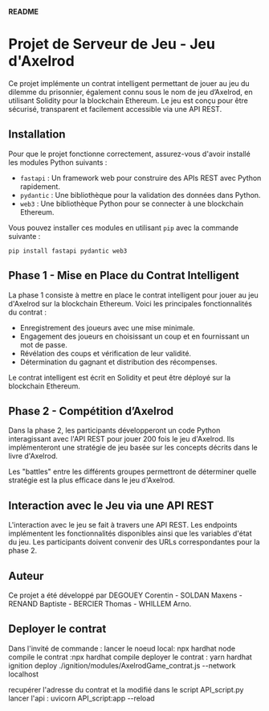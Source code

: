 **README**

# Projet de Serveur de Jeu - Jeu d'Axelrod

Ce projet implémente un contrat intelligent permettant de jouer au jeu du dilemme du prisonnier, également connu sous le nom de jeu d’Axelrod, en utilisant Solidity pour la blockchain Ethereum. Le jeu est conçu pour être sécurisé, transparent et facilement accessible via une API REST.

## Installation

Pour que le projet fonctionne correctement, assurez-vous d'avoir installé les modules Python suivants :

- `fastapi` : Un framework web pour construire des APIs REST avec Python rapidement.
- `pydantic` : Une bibliothèque pour la validation des données dans Python.
- `web3` : Une bibliothèque Python pour se connecter à une blockchain Ethereum.

Vous pouvez installer ces modules en utilisant `pip` avec la commande suivante :

```
pip install fastapi pydantic web3
```

## Phase 1 - Mise en Place du Contrat Intelligent

La phase 1 consiste à mettre en place le contrat intelligent pour jouer au jeu d'Axelrod sur la blockchain Ethereum. Voici les principales fonctionnalités du contrat :

- Enregistrement des joueurs avec une mise minimale.
- Engagement des joueurs en choisissant un coup et en fournissant un mot de passe.
- Révélation des coups et vérification de leur validité.
- Détermination du gagnant et distribution des récompenses.

Le contrat intelligent est écrit en Solidity et peut être déployé sur la blockchain Ethereum.

## Phase 2 - Compétition d’Axelrod

Dans la phase 2, les participants développeront un code Python interagissant avec l'API REST pour jouer 200 fois le jeu d'Axelrod. Ils implémenteront une stratégie de jeu basée sur les concepts décrits dans le livre d'Axelrod.

Les "battles" entre les différents groupes permettront de déterminer quelle stratégie est la plus efficace dans le jeu d'Axelrod.

## Interaction avec le Jeu via une API REST

L'interaction avec le jeu se fait à travers une API REST. Les endpoints implémentent les fonctionnalités disponibles ainsi que les variables d'état du jeu. Les participants doivent convenir des URLs correspondantes pour la phase 2.

## Auteur

Ce projet a été développé par DEGOUEY Corentin - SOLDAN Maxens - RENAND Baptiste - BERCIER Thomas - WHILLEM Arno.


## Deployer le  contrat 
Dans l'invité de commande : 
lancer le noeud local: npx hardhat node
compile le contrat :npx hardhat compile
deployer le contrat : yarn hardhat ignition deploy ./ignition/modules/AxelrodGame_contrat.js --network localhost

recupérer l'adresse du contrat et la modifié dans le script API_script.py
lancer l'api : uvicorn API_script:app --reload